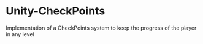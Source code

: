 # Unity-CheckPoints
Implementation of a CheckPoints system to keep the progress of the player in any level
